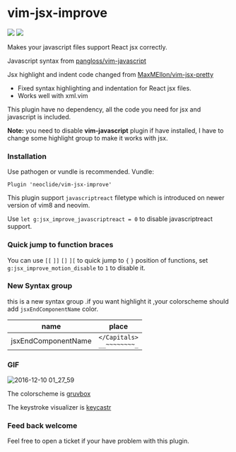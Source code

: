 # vim-jsx-improve

[![](http://img.shields.io/github/issues/neoclide/vim-jsx-improve.svg)](https://github.com/neoclide/vim-jsx-improve/issues)
[![](http://img.shields.io/badge/license-MIT-blue.svg)](LICENSE)

Makes your javascript files support React jsx correctly.

Javascript syntax from [pangloss/vim-javascript](https://github.com/pangloss/vim-javascript)

Jsx highlight and indent code changed from [MaxMEllon/vim-jsx-pretty](https://github.com/MaxMEllon/vim-jsx-pretty)

- Fixed syntax highlighting and indentation for React jsx files.
- Works well with xml.vim

This plugin have no dependency, all the code you need for jsx and javascript is
included.

**Note:** you need to disable **vim-javascript** plugin if have installed, I have to
change some highlight group to make it works with jsx.

### Installation

Use pathogen or vundle is recommended. Vundle:

    Plugin 'neoclide/vim-jsx-improve'

This plugin support `javascriptreact` filetype which is introduced on newer
version of vim8 and neovim.

Use `let g:jsx_improve_javascriptreact = 0` to disable javascriptreact support.

### Quick jump to function braces

You can use `[[` `]]` `[]` `][` to quick jump to `{` `}` position of functions, set `g:jsx_improve_motion_disable` to `1` to disable it.
### New Syntax group
this is a new syntax group .if you want highlight it ,your colorscheme should  add `jsxEndComponentName` color.

|name|place|
|---|---|
|jsxEndComponentName| `</Capitals>`<br />`__~~~~~~~~_` |
### GIF

![2016-12-10 01_27_59](https://cloud.githubusercontent.com/assets/251450/21058283/26d3b946-be78-11e6-8b1e-78e146ec3496.gif)

The colorscheme is [gruvbox](https://github.com/morhetz/gruvbox)

The keystroke visualizer is [keycastr](https://github.com/sdeken/keycastr)

### Feed back welcome

Feel free to open a ticket if your have problem with this plugin.
